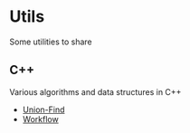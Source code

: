 # Utils
Some utilities to share

## C++

Various algorithms and data structures in C++

* [Union-Find](union_find/README.md)
* [Workflow](workflow/README.md)
